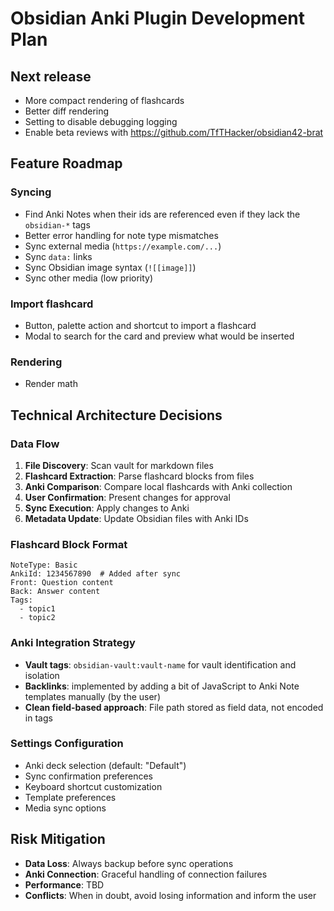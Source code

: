 # Obsidian Anki Plugin Development Plan

## Next release
- More compact rendering of flashcards
- Better diff rendering
- Setting to disable debugging logging
- Enable beta reviews with https://github.com/TfTHacker/obsidian42-brat

## Feature Roadmap

### Syncing
- Find Anki Notes when their ids are referenced even if they lack the `obsidian-*` tags
- Better error handling for note type mismatches
- Sync external media (`https://example.com/...`)
- Sync `data:` links
- Sync Obsidian image syntax (`![[image]]`)
- Sync other media (low priority)

### Import flashcard
- Button, palette action and shortcut to import a flashcard
- Modal to search for the card and preview what would be inserted

### Rendering
- Render math

## Technical Architecture Decisions

### Data Flow
1. **File Discovery**: Scan vault for markdown files
2. **Flashcard Extraction**: Parse flashcard blocks from files
3. **Anki Comparison**: Compare local flashcards with Anki collection
4. **User Confirmation**: Present changes for approval
5. **Sync Execution**: Apply changes to Anki
6. **Metadata Update**: Update Obsidian files with Anki IDs

### Flashcard Block Format
```flashcard
NoteType: Basic
AnkiId: 1234567890  # Added after sync
Front: Question content
Back: Answer content
Tags: 
  - topic1
  - topic2
```

### Anki Integration Strategy
- **Vault tags**: `obsidian-vault:vault-name` for vault identification and isolation
- **Backlinks**: implemented by adding a bit of JavaScript to Anki Note templates manually (by the user)
- **Clean field-based approach**: File path stored as field data, not encoded in tags

### Settings Configuration
- Anki deck selection (default: "Default")
- Sync confirmation preferences
- Keyboard shortcut customization
- Template preferences
- Media sync options

## Risk Mitigation
- **Data Loss**: Always backup before sync operations
- **Anki Connection**: Graceful handling of connection failures
- **Performance**: TBD
- **Conflicts**: When in doubt, avoid losing information and inform the user
